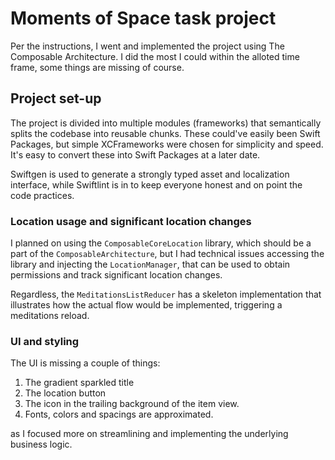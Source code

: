 # Moments of Space task project

Per the instructions, I went and implemented the project using The Composable Architecture. I did the most I could within the alloted time frame, some things are missing of course.

## Project set-up

The project is divided into multiple modules (frameworks) that semantically splits the codebase into reusable chunks. These could've easily been Swift Packages, but simple XCFrameworks were chosen for simplicity and speed. It's easy to convert these into Swift Packages at a later date.

Swiftgen is used to generate a strongly typed asset and localization interface, while Swiftlint is in to keep everyone honest and on point the code practices.

### Location usage and significant location changes

I planned on using the `ComposableCoreLocation` library, which should be a part of the `ComposableArchitecture`, but I had technical issues accessing the library and injecting the `LocationManager`, that can be used to obtain permissions and track significant location changes.

Regardless, the `MeditationsListReducer` has a skeleton implementation that illustrates how the actual flow would be implemented, triggering a meditations reload.

### UI and styling

The UI is missing a couple of things:
1. The gradient sparkled title
2. The location button
3. The icon in the trailing background of the item view.
4. Fonts, colors and spacings are approximated.

as I focused more on streamlining and implementing the underlying business logic.   
